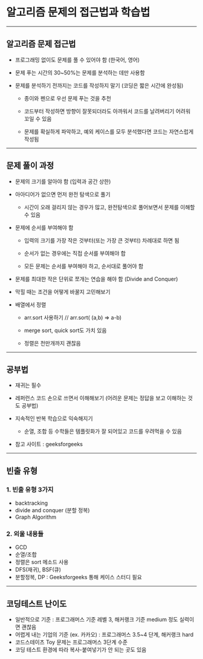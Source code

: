 # 알고리즘 문제의 접근법과 학습법

***

## 알고리즘 문제 접근법

- 프로그래밍 없이도 문제를 풀 수 있어야 함 (한국어, 영어)

- 문제 푸는 시간의 30~50%는 문제를 분석하는 데만 사용함

- 문제를 분석하기 전까지는 코드를 작성하지 말기 (코딩은 짧은 시간에 완성됨)

  - 종이와 펜으로 우선 문제 푸는 것을 추천

  - 코드부터 작성하면 방향이 잘못되더라도 아까워서 코드를 날려버리기 어려워 꼬일 수 있음

  - 문제를 확실하게 파악하고, 예외 케이스를 모두 분석했다면 코드는 자연스럽게 작성됨


***

## 문제 풀이 과정

- 문제의 크기를 알아야 함 (입력과 공간 상한)

- 아아디어가 없으면 먼저 완전 탐색으로 풀기
  - 시간이 오래 걸리지 않는 경우가 많고, 완전탐색으로 풀어보면서 문제를 이해할 수 있음

- 문제에 순서를 부여해야 함
  - 입력의 크기를 가장 작은 것부터(또는 가장 큰 것부터) 차례대로 하면 됨

  - 순서가 없는 경우에는 직접 순서를 부여해야 합
  
  - 모든 문제는 순서를 부여해야 하고, 순서대로 풀어야 함

- 문제를 최대한 작은 단위로 쪼개는 연습을 해야 함 (Divide and Conquer)

- 막힐 때는 조건을 어떻게 바꿀지 고민해보기

- 배열에서 정렬
  - arr.sort 사용하기 // arr.sort( (a,b) => a-b)

  - merge sort, quick sort도 가치 있음

  - 정렬은 천만개까지 괜찮음

***

## 공부법

- 재귀는 필수

- 레퍼런스 코드 손으로 쓰면서 이해해보기 (어려운 문제는 정답을 보고 이해하는 것도 공부법)

- 지속적인 반복 학습으로 익숙해지기
  - 순열, 조합 등 수학들은 템플릿화가 잘 되어있고 코드를 우려먹을 수 있음

- 참고 사이트 : geeksforgeeks 

***

## 빈출 유형

### 1. 빈출 유형 3가지
- backtracking
- divide and conquer (분할 정복)
- Graph Algorithm

### 2. 외울 내용들
- GCD
- 순열/조합
- 정렬은 sort 메소드 사용
- DFS(재귀), BSF(큐)
- 분할정복, DP : Geeksforgeeks 통해 케이스 스터디 필요

***

## 코딩테스트 난이도
- 일반적으로 기준 : 프로그래머스 기준 레벨 3, 해커랭크 기준 medium 정도 실력이면 괜찮음
- 어렵게 내는 기업의 기준 (ex. 카카오) : 프로그래머스 3.5~4 단계, 해커랭크 hard
- 코드스테이츠 Toy 문제는 프로그래머스 3단계 수준
- 코딩 테스트 환경에 따라 복사-붙여넣기가 안 되는 곳도 있음

